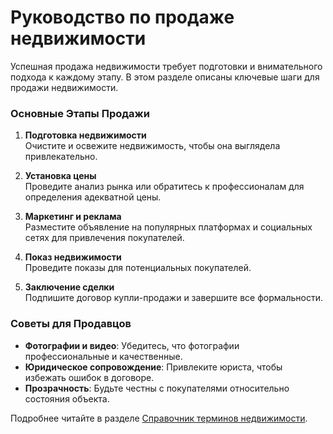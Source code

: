 # Руководство по продаже недвижимости

Успешная продажа недвижимости требует подготовки и внимательного подхода к каждому этапу. В этом разделе описаны ключевые шаги для продажи недвижимости.

### Основные Этапы Продажи

1. **Подготовка недвижимости**  
   Очистите и освежите недвижимость, чтобы она выглядела привлекательно.

2. **Установка цены**  
   Проведите анализ рынка или обратитесь к профессионалам для определения адекватной цены.

3. **Маркетинг и реклама**  
   Разместите объявление на популярных платформах и социальных сетях для привлечения покупателей.

4. **Показ недвижимости**  
   Проведите показы для потенциальных покупателей.

5. **Заключение сделки**  
   Подпишите договор купли-продажи и завершите все формальности.

### Советы для Продавцов

- **Фотографии и видео**: Убедитесь, что фотографии профессиональные и качественные.
- **Юридическое сопровождение**: Привлеките юриста, чтобы избежать ошибок в договоре.
- **Прозрачность**: Будьте честны с покупателями относительно состояния объекта.

Подробнее читайте в разделе [Справочник терминов недвижимости](RealEstateGlossary.md).
